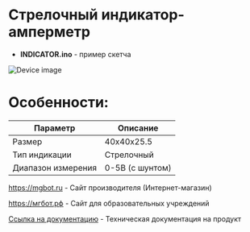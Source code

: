 # Стрелочный индикатор-амперметр

- **INDICATOR.ino** - пример скетча

![Device image](https://books.mgbot.ru/images/INDICATOR.PNG)

# Особенности:

| Параметр    | Описание |
| ----------- | -----------|
| Размер  | 40х40х25.5|
|Тип индикации |Стрелочный|
| Диапазон измерения | 0-5В (с шунтом)|

https://mgbot.ru  - Сайт производителя (Интернет-магазин)

https://мгбот.рф  - Сайт для образовательных учреждений

[Ссылка на документацию](https://books.mgbot.ru/devices/INDICATOR.pdf) - Техническая документация на продукт